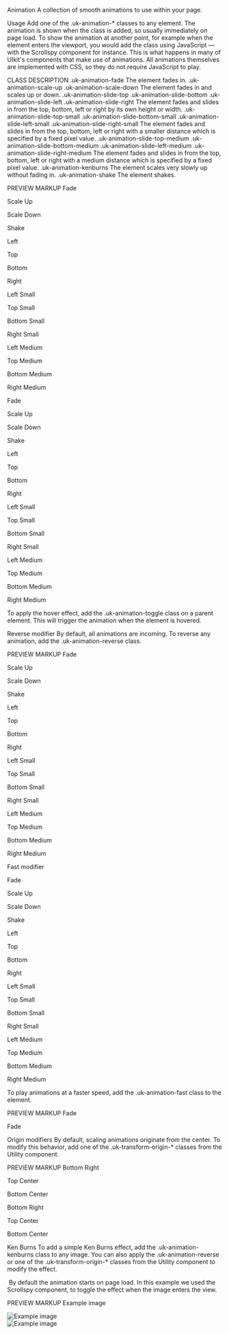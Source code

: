 

Animation
A collection of smooth animations to use within your page.

Usage
Add one of the .uk-animation-* classes to any element. The animation is shown when the class is added, so usually immediately on page load. To show the animation at another point, for example when the element enters the viewport, you would add the class using JavaScript — with the Scrollspy component for instance. This is what happens in many of UIkit's components that make use of animations. All animations themselves are implemented with CSS, so they do not require JavaScript to play.

CLASS	DESCRIPTION
.uk-animation-fade	The element fades in.
.uk-animation-scale-up
.uk-animation-scale-down	The element fades in and scales up or down.
.uk-animation-slide-top
.uk-animation-slide-bottom .uk-animation-slide-left
.uk-animation-slide-right	The element fades and slides in from the top, bottom, left or right by its own height or width.
.uk-animation-slide-top-small
.uk-animation-slide-bottom-small .uk-animation-slide-left-small
.uk-animation-slide-right-small	The element fades and slides in from the top, bottom, left or right with a smaller distance which is specified by a fixed pixel value.
.uk-animation-slide-top-medium
.uk-animation-slide-bottom-medium .uk-animation-slide-left-medium
.uk-animation-slide-right-medium	The element fades and slides in from the top, bottom, left or right with a medium distance which is specified by a fixed pixel value.
.uk-animation-kenburns	The element scales very slowly up without fading in.
.uk-animation-shake	The element shakes.
<div class="uk-animation-toggle">
    <div class="uk-animation-fade"></div>
</div>
PREVIEW
MARKUP
Fade

Scale Up

Scale Down

Shake

Left

Top

Bottom

Right

Left Small

Top Small

Bottom Small

Right Small

Left Medium

Top Medium

Bottom Medium

Right Medium


<div class="uk-child-width-1-2 uk-child-width-1-4@s uk-grid-match" uk-grid>
    <div class="uk-animation-toggle">
        <div class="uk-card uk-card-default uk-card-body uk-animation-fade">
            <p class="uk-text-center">Fade</p>
        </div>
    </div>
    <div class="uk-animation-toggle">
        <div class="uk-card uk-card-default uk-card-body uk-animation-scale-up">
            <p class="uk-text-center">Scale Up</p>
        </div>
    </div>
    <div class="uk-animation-toggle">
        <div class="uk-card uk-card-default uk-card-body uk-animation-scale-down">
            <p class="uk-text-center">Scale Down</p>
        </div>
    </div>
    <div class="uk-animation-toggle">
        <div class="uk-card uk-card-default uk-card-body uk-animation-shake">
            <p class="uk-text-center">Shake</p>
        </div>
    </div>
    <div class="uk-animation-toggle">
        <div class="uk-card uk-card-default uk-card-body uk-animation-slide-left">
            <p class="uk-text-center">Left</p>
        </div>
    </div>
    <div class="uk-animation-toggle">
        <div class="uk-card uk-card-default uk-card-body uk-animation-slide-top">
            <p class="uk-text-center">Top</p>
        </div>
    </div>
    <div class="uk-animation-toggle">
        <div class="uk-card uk-card-default uk-card-body uk-animation-slide-bottom">
            <p class="uk-text-center">Bottom</p>
        </div>
    </div>
    <div class="uk-animation-toggle">
        <div class="uk-card uk-card-default uk-card-body uk-animation-slide-right">
            <p class="uk-text-center">Right</p>
        </div>
    </div>
    <div class="uk-animation-toggle">
        <div class="uk-card uk-card-default uk-card-body uk-animation-slide-left-small">
            <p class="uk-text-center">Left Small</p>
        </div>
    </div>
    <div class="uk-animation-toggle">
        <div class="uk-card uk-card-default uk-card-body uk-animation-slide-top-small">
            <p class="uk-text-center">Top Small</p>
        </div>
    </div>
    <div class="uk-animation-toggle">
        <div class="uk-card uk-card-default uk-card-body uk-animation-slide-bottom-small">
            <p class="uk-text-center">Bottom Small</p>
        </div>
    </div>
    <div class="uk-animation-toggle">
        <div class="uk-card uk-card-default uk-card-body uk-animation-slide-right-small">
            <p class="uk-text-center">Right Small</p>
        </div>
    </div>
    <div class="uk-animation-toggle">
        <div class="uk-card uk-card-default uk-card-body uk-animation-slide-left-medium">
            <p class="uk-text-center">Left Medium</p>
        </div>
    </div>
    <div class="uk-animation-toggle">
        <div class="uk-card uk-card-default uk-card-body uk-animation-slide-top-medium">
            <p class="uk-text-center">Top Medium</p>
        </div>
    </div>
    <div class="uk-animation-toggle">
        <div class="uk-card uk-card-default uk-card-body uk-animation-slide-bottom-medium">
            <p class="uk-text-center">Bottom Medium</p>
        </div>
    </div>
    <div class="uk-animation-toggle">
        <div class="uk-card uk-card-default uk-card-body uk-animation-slide-right-medium">
            <p class="uk-text-center">Right Medium</p>
        </div>
    </div>
</div>



To apply the hover effect, add the .uk-animation-toggle class on a parent element. This will trigger the animation when the element is hovered.

Reverse modifier
By default, all animations are incoming. To reverse any animation, add the .uk-animation-reverse class.

<div class="uk-animation-fade uk-animation-reverse"></div>
PREVIEW
MARKUP
Fade

Scale Up

Scale Down

Shake

Left

Top

Bottom

Right

Left Small

Top Small

Bottom Small

Right Small

Left Medium

Top Medium

Bottom Medium

Right Medium

Fast modifier


<div class="uk-child-width-1-2 uk-child-width-1-4@s uk-grid-match" uk-grid>
    <div class="uk-animation-toggle">
        <div class="uk-card uk-card-default uk-card-body uk-animation-fade uk-animation-reverse">
            <p class="uk-text-center">Fade</p>
        </div>
    </div>
    <div class="uk-animation-toggle">
        <div class="uk-card uk-card-default uk-card-body uk-animation-scale-up uk-animation-reverse">
            <p class="uk-text-center">Scale Up</p>
        </div>
    </div>
    <div class="uk-animation-toggle">
        <div class="uk-card uk-card-default uk-card-body uk-animation-scale-down uk-animation-reverse">
            <p class="uk-text-center">Scale Down</p>
        </div>
    </div>
    <div class="uk-animation-toggle">
        <div class="uk-card uk-card-default uk-card-body uk-animation-shake uk-animation-reverse">
            <p class="uk-text-center">Shake</p>
        </div>
    </div>
    <div class="uk-animation-toggle">
        <div class="uk-card uk-card-default uk-card-body uk-animation-slide-left uk-animation-reverse">
            <p class="uk-text-center">Left</p>
        </div>
    </div>
    <div class="uk-animation-toggle">
        <div class="uk-card uk-card-default uk-card-body uk-animation-slide-top uk-animation-reverse">
            <p class="uk-text-center">Top</p>
        </div>
    </div>
    <div class="uk-animation-toggle">
        <div class="uk-card uk-card-default uk-card-body uk-animation-slide-bottom uk-animation-reverse">
            <p class="uk-text-center">Bottom</p>
        </div>
    </div>
    <div class="uk-animation-toggle">
        <div class="uk-card uk-card-default uk-card-body uk-animation-slide-right uk-animation-reverse">
            <p class="uk-text-center">Right</p>
        </div>
    </div>
    <div class="uk-animation-toggle">
        <div class="uk-card uk-card-default uk-card-body uk-animation-slide-left-small uk-animation-reverse">
            <p class="uk-text-center">Left Small</p>
        </div>
    </div>
    <div class="uk-animation-toggle">
        <div class="uk-card uk-card-default uk-card-body uk-animation-slide-top-small uk-animation-reverse">
            <p class="uk-text-center">Top Small</p>
        </div>
    </div>
    <div class="uk-animation-toggle">
        <div class="uk-card uk-card-default uk-card-body uk-animation-slide-bottom-small uk-animation-reverse">
            <p class="uk-text-center">Bottom Small</p>
        </div>
    </div>
    <div class="uk-animation-toggle">
        <div class="uk-card uk-card-default uk-card-body uk-animation-slide-right-small uk-animation-reverse">
            <p class="uk-text-center">Right Small</p>
        </div>
    </div>
    <div class="uk-animation-toggle">
        <div class="uk-card uk-card-default uk-card-body uk-animation-slide-left-medium uk-animation-reverse">
            <p class="uk-text-center">Left Medium</p>
        </div>
    </div>
    <div class="uk-animation-toggle">
        <div class="uk-card uk-card-default uk-card-body uk-animation-slide-top-medium uk-animation-reverse">
            <p class="uk-text-center">Top Medium</p>
        </div>
    </div>
    <div class="uk-animation-toggle">
        <div class="uk-card uk-card-default uk-card-body uk-animation-slide-bottom-medium uk-animation-reverse">
            <p class="uk-text-center">Bottom Medium</p>
        </div>
    </div>
    <div class="uk-animation-toggle">
        <div class="uk-card uk-card-default uk-card-body uk-animation-slide-right-medium uk-animation-reverse">
            <p class="uk-text-center">Right Medium</p>
        </div>
    </div>
</div>



To play animations at a faster speed, add the .uk-animation-fast class to the element.

<div class="uk-animation-fade uk-animation-fast"></div>
PREVIEW
MARKUP
Fade

<div class="uk-width-1-3@s">
    <div class="uk-animation-toggle">
        <div class="uk-card uk-card-default uk-card-body uk-animation-fast uk-animation-fade">
            <p class="uk-text-center">Fade</p>
        </div>
    </div>
</div>




Origin modifiers
By default, scaling animations originate from the center. To modify this behavior, add one of the .uk-transform-origin-* classes from the Utility component.

<div class="uk-animation-scale-up uk-transform-origin-bottom-right"></div>
PREVIEW
MARKUP
Bottom Right

Top Center

Bottom Center


<div class="uk-child-width-1-3@s" uk-grid>
    <div class="uk-animation-toggle">
        <div class="uk-card uk-card-default uk-card-body uk-animation-scale-up uk-transform-origin-bottom-right">
            <p class="uk-text-center">Bottom Right</p>
        </div>
    </div>
    <div class="uk-animation-toggle">
        <div class="uk-card uk-card-default uk-card-body uk-animation-scale-up uk-transform-origin-top-center">
            <p class="uk-text-center">Top Center</p>
        </div>
    </div>
    <div class="uk-animation-toggle">
        <div class="uk-card uk-card-default uk-card-body uk-animation-scale-up uk-transform-origin-bottom-center">
            <p class="uk-text-center">Bottom Center</p>
        </div>
    </div>
</div>


Ken Burns
To add a simple Ken Burns effect, add the .uk-animation-kenburns class to any image. You can also apply the .uk-animation-reverse or one of the .uk-transform-origin-* classes from the Utility component to modify the effect.

<img class="uk-animation-kenburns" src="" alt="">
By default the animation starts on page load. In this example we used the Scrollspy component, to toggle the effect when the image enters the view.

PREVIEW
MARKUP
Example image

<div class="uk-child-width-1-2@s uk-grid-small" uk-grid>
    <div>
        <div class="uk-overflow-hidden">
            <img src="images/dark.jpg" alt="Example image" uk-scrollspy="cls: uk-animation-kenburns; repeat: true">
        </div>
    </div>
    <div>
        <div class="uk-overflow-hidden">
            <img src="images/dark.jpg" alt="Example image" class="uk-animation-reverse uk-transform-origin-top-right" uk-scrollspy="cls: uk-animation-kenburns; repeat: true">
        </div>
    </div>
</div>

